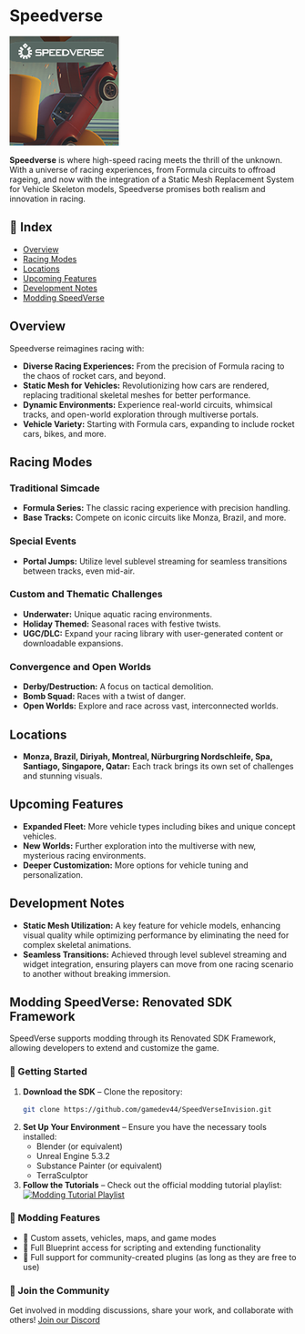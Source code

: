 <!--Readme-->
# Speedverse
![SpeedVerse](SpeedVerse.png)

**Speedverse** is where high-speed racing meets the thrill of the unknown. With a universe of racing experiences, from Formula circuits to offroad rageing, and now with the integration of a Static Mesh Replacement System for Vehicle Skeleton models, Speedverse promises both realism and innovation in racing.

## 📌 Index  
- [Overview](#overview)  
- [Racing Modes](#racing-modes)  
- [Locations](#locations)  
- [Upcoming Features](#upcoming-features)  
- [Development Notes](#development-notes)  
- [Modding SpeedVerse](#modding-speedverse-renovated-sdk-framework)  

## Overview

Speedverse reimagines racing with:

- **Diverse Racing Experiences:** From the precision of Formula racing to the chaos of rocket cars, and beyond.
- **Static Mesh for Vehicles:** Revolutionizing how cars are rendered, replacing traditional skeletal meshes for better performance.
- **Dynamic Environments:** Experience real-world circuits, whimsical tracks, and open-world exploration through multiverse portals.
- **Vehicle Variety:** Starting with Formula cars, expanding to include rocket cars, bikes, and more.

## Racing Modes

### Traditional Simcade
- **Formula Series:** The classic racing experience with precision handling.
- **Base Tracks:** Compete on iconic circuits like Monza, Brazil, and more.

### Special Events
- **Portal Jumps:** Utilize level sublevel streaming for seamless transitions between tracks, even mid-air.

### Custom and Thematic Challenges
- **Underwater:** Unique aquatic racing environments.
- **Holiday Themed:** Seasonal races with festive twists.
- **UGC/DLC:** Expand your racing library with user-generated content or downloadable expansions.

### Convergence and Open Worlds
- **Derby/Destruction:** A focus on tactical demolition.
- **Bomb Squad:** Races with a twist of danger.
- **Open Worlds:** Explore and race across vast, interconnected worlds.

## Locations

- **Monza, Brazil, Diriyah, Montreal, Nürburgring Nordschleife, Spa, Santiago, Singapore, Qatar:** Each track brings its own set of challenges and stunning visuals.

## Upcoming Features

- **Expanded Fleet:** More vehicle types including bikes and unique concept vehicles.
- **New Worlds:** Further exploration into the multiverse with new, mysterious racing environments.
- **Deeper Customization:** More options for vehicle tuning and personalization.

## Development Notes

- **Static Mesh Utilization:** A key feature for vehicle models, enhancing visual quality while optimizing performance by eliminating the need for complex skeletal animations.
- **Seamless Transitions:** Achieved through level sublevel streaming and widget integration, ensuring players can move from one racing scenario to another without breaking immersion.

## Modding SpeedVerse: Renovated SDK Framework  

SpeedVerse supports modding through its Renovated SDK Framework, allowing developers to extend and customize the game.  

### 🔧 Getting Started  
1. **Download the SDK** – Clone the repository:  
   ```sh
   git clone https://github.com/gamedev44/SpeedVerseInvision.git
   ```  
2. **Set Up Your Environment** – Ensure you have the necessary tools installed:  
   - Blender (or equivalent)  
   - Unreal Engine 5.3.2  
   - Substance Painter (or equivalent)  
   - TerraSculptor  
3. **Follow the Tutorials** – Check out the official modding tutorial playlist:  
   [![Modding Tutorial Playlist](https://i.pinimg.com/474x/38/4e/05/384e05942428b8598fb9ec507fb75efb.jpg)](https://www.youtube.com/playlist?list=PL85wXcWAp0HUHSkywXlGlQfz9pl-zypzS)  

### 📁 Modding Features  
- 🔹 Custom assets, vehicles, maps, and game modes  
- 🔹 Full Blueprint access for scripting and extending functionality  
- 🔹 Full support for community-created plugins (as long as they are free to use)  

### 🚀 Join the Community  
Get involved in modding discussions, share your work, and collaborate with others!
[Join our Discord](https://discord.gg/yQtTSc8f84)


<!--
## Community Engagement

- **Feedback Loop:** Your input directly influences game development.
- **Update Frequency:** Regular content drops and feature updates.


## How to Start

- **Available On:** [PC via Steam](#), with plans for broader platform support.
- **Try the Demo:** Available at our [official website](#).
- **System Requirements:**
  - **Minimum:** Windows 10, Intel i5-4460 or AMD FX-8350, 8GB RAM, NVIDIA GTX 970 or AMD R9 290.
  - **Recommended:** Windows 11, Intel i7-7700 or AMD Ryzen 5 1600, 16GB RAM, NVIDIA GTX 1070 or AMD RX Vega 56.
  

Join the Speedverse community and experience racing in ways you've never imagined. Buckle up for a journey through time, space, and speed!
-->

